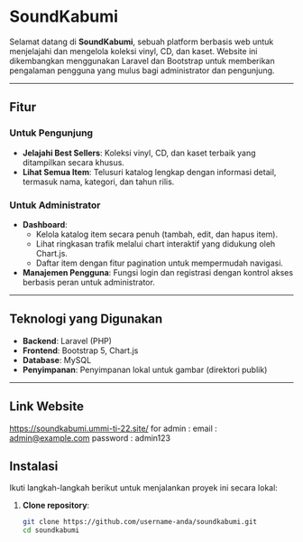# SoundKabumi

Selamat datang di **SoundKabumi**, sebuah platform berbasis web untuk menjelajahi dan mengelola koleksi vinyl, CD, dan kaset. Website ini dikembangkan menggunakan Laravel dan Bootstrap untuk memberikan pengalaman pengguna yang mulus bagi administrator dan pengunjung.

---

## Fitur

### Untuk Pengunjung
- **Jelajahi Best Sellers**: Koleksi vinyl, CD, dan kaset terbaik yang ditampilkan secara khusus.
- **Lihat Semua Item**: Telusuri katalog lengkap dengan informasi detail, termasuk nama, kategori, dan tahun rilis.

### Untuk Administrator
- **Dashboard**:
  - Kelola katalog item secara penuh (tambah, edit, dan hapus item).
  - Lihat ringkasan trafik melalui chart interaktif yang didukung oleh Chart.js.
  - Daftar item dengan fitur pagination untuk mempermudah navigasi.
- **Manajemen Pengguna**: Fungsi login dan registrasi dengan kontrol akses berbasis peran untuk administrator.

---

## Teknologi yang Digunakan

- **Backend**: Laravel (PHP)
- **Frontend**: Bootstrap 5, Chart.js
- **Database**: MySQL
- **Penyimpanan**: Penyimpanan lokal untuk gambar (direktori publik)

---
## Link Website
https://soundkabumi.ummi-ti-22.site/
for admin :
email : admin@example.com
password : admin123
## Instalasi

Ikuti langkah-langkah berikut untuk menjalankan proyek ini secara lokal:

1. **Clone repository**:
   ```bash
   git clone https://github.com/username-anda/soundkabumi.git
   cd soundkabumi
